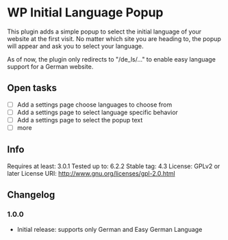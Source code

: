 # WP Initial Language Popup

This plugin adds a simple popup to select the initial language of your website at the first visit.
No matter which site you are heading to, the popup will appear and ask you to select your language.

As of now, the plugin only redirects to "/de_ls/..." to enable easy language support for a German website.

## Open tasks
- [ ] Add a settings page choose languages to choose from
- [ ] Add a settings page to select language specific behavior
- [ ] Add a settings page to select the popup text
- [ ] more

## Info
Requires at least: 3.0.1
Tested up to: 6.2.2
Stable tag: 4.3
License: GPLv2 or later
License URI: http://www.gnu.org/licenses/gpl-2.0.html

## Changelog

### 1.0.0
* Initial release: supports only German and Easy German Language
